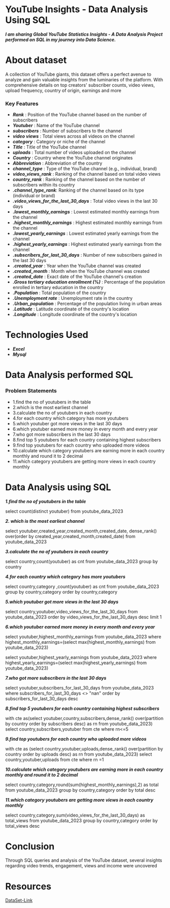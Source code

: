 
#  YouTube Insights - Data Analysis Using SQL
*__I am sharing Global YouTube Statistics Insights - A Data Analysis Project performed on SQL in my journey into Data Science.__*
                         
 # About dataset
 
  A collection of YouTube giants, this dataset offers a perfect avenue to analyze and gain valuable insights from the luminaries of the platform. With comprehensive details on top creators' subscriber counts, video views, upload frequency, country of origin, earnings and more

### Key Features

* *__Rank__* : Position of the YouTube channel based on the number of subscribers<br>
* *__Youtuber__* : Name of the YouTube channel<br>
* *__subscribers__* : Number of subscribers to the channel<br>
* *__video views__* : Total views across all videos on the channel<br>
* *__category__* : Category or niche of the channel<br>
* *__Title__* : Title of the YouTube channel<br>
* *__uploads__* : Total number of videos uploaded on the channel<br>
* *__Country__* : Country where the YouTube channel originates<br>
* *__Abbreviation__* : Abbreviation of the country<br>
* *__channel_type__* : Type of the YouTube channel (e.g., individual, brand)<br>
* *__video_views_rank__* : Ranking of the channel based on total video views
* *__country_rank__* : Ranking of the channel based on the number of subscribers within its country<br>
* *__.channel_type_rank__*: Ranking of the channel based on its type (individual or brand)<br>
* *__.video_views_for_the_last_30_days__* : Total video views in the last 30 days<br>
* *__.lowest_monthly_earnings__* : Lowest estimated monthly earnings from the channel<br>
* *__.highest_monthly_earnings__* : Highest estimated monthly earnings from the channel<br>
* *__.lowest_yearly_earnings__* : Lowest estimated yearly earnings from the channel<br>
* *__.highest_yearly_earnings__* : Highest estimated yearly earnings from the channel<br>
* *__.subscribers_for_last_30_days__* : Number of new subscribers gained in the last 30 days<br>
* *__.created_year__* : Year when the YouTube channel was created<br>
* *__.created_month__* : Month when the YouTube channel was created<br>
* *__.created_date__* : Exact date of the YouTube channel's creation<br>
* *__.Gross tertiary education enrollment (%)__* : Percentage of the population enrolled in tertiary education in the country<br>
* *__.Population__* : Total population of the country<br>
* *__.Unemployment rate__* : Unemployment rate in the country<br>
* *__.Urban_population__* : Percentage of the population living in urban areas<br>
* *__.Latitude__* : Latitude coordinate of the country's location<br>
* *__.Longitude__* : Longitude coordinate of the country's location<br>

# Technologies Used

* *__Excel__*
* *__Mysql__*

# Data Analysis performed SQL

### Problem Statements

* 1.find the no of youtubers in the table
* 2.which is the most earliest channel
* 3.calculate the no of youtubers in each country
* 4.for each country which category has more youtubers
* 5.which youtuber got more views in the last 30 days
* 6.which youtuber earned more money in every month and every year
* 7.who got more subscribers in the last 30 days
* 8.find top 5 youtubers for each country containing highest subscribers
* 9.find top youtubers for each country who uploaded more videos
* 10.calculate which category youtubers are earning more in each country monthly and round it to 2 decimal
* 11.which category youtubers are getting more views in each country monthly

# Data Analysis using SQL
*__1.find the no of youtubers in the table__*

select count(distinct youtuber) from youtube_data_2023

*__2. which is the most earliest channel__*

select  youtuber,created_year,created_month,created_date,
dense_rank() over(order by created_year,created_month,created_date) from youtube_data_2023

*__3.calculate the no of youtubers in each country__*

select country,count(youtuber) as cnt from youtube_data_2023
group by country

*__4.for each country which category has more youtubers__*
 
select country,category ,count(youtuber) as cnt from youtube_data_2023
group by country,category 
order by country,category
 
*__5.which youtuber got more views in the last 30 days__*

select country,youtuber,video_views_for_the_last_30_days from youtube_data_2023
order by video_views_for_the_last_30_days desc
limit 1

*__6.which youtuber earned more money in every month and every year__*

select youtuber,highest_monthly_earnings from youtube_data_2023
where highest_monthly_earnings=(select max(highest_monthly_earnings) from youtube_data_2023)

select youtuber,highest_yearly_earnings from youtube_data_2023
where highest_yearly_earnings=(select max(highest_yearly_earnings) from youtube_data_2023)

*__7.who got more subscribers in the last 30 days__*

select youtuber,subscribers_for_last_30_days from youtube_data_2023 
where subscribers_for_last_30_days <> "nan"
order by subscribers_for_last_30_days desc

*__8.find top 5 youtubers for each country containing highest subscribers__*

with cte as(select youtuber,country,subscribers,dense_rank() over(partition by country order by subscribers desc) as rn from youtube_data_2023)
select country,subscribers,youtuber from cte
where rn<=5

*__9.find top youtubers for each country who uploaded more videos__*

with cte as (select country,youtuber,uploads,dense_rank() over(partition by country order by uploads desc) as rn from youtube_data_2023)
select country,youtuber,uploads from cte
where rn =1

*__10.calculate which category youtubers are earning more in each country monthly and round it to 2 decimal__*

select country,category,round(sum(highest_monthly_earnings),2) as total from youtube_data_2023
group by country,category
order by total desc

*__11.which category youtubers are getting more views in each country monthly__*

select country,category,sum(video_views_for_the_last_30_days) as total_views from youtube_data_2023
group by country,category
order by total_views desc

# Conclusion
Through SQL queries and analysis of the YouTube dataset, several insights regarding video trends, engagement, views and income were uncovered

# Resources
[DataSet-Link](https://www.kaggle.com/datasets/nelgiriyewithana/global-youtube-statistics-2023)
